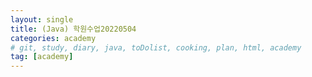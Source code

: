 ```yaml
---
layout: single
title: (Java) 학원수업20220504
categories: academy
# git, study, diary, java, toDolist, cooking, plan, html, academy
tag: [academy] 
---
```


